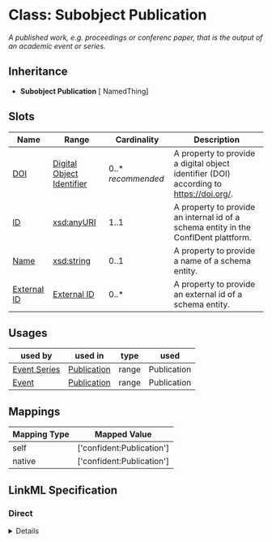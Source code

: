 # Class: Subobject Publication
_A published work, e.g. proceedings or conferenc paper, that is the output of an academic event or series._







## Inheritance
* **Subobject Publication** [ NamedThing]



## Slots

| Name | Range | Cardinality | Description  | 
| ---  | --- | --- | --- | 
| [DOI](has_doi.md) | [Digital Object Identifier](DigitalObjectId.md) | 0..* _recommended_ | A property to provide a digital object identifier (DOI) according to https://doi.org/.  | 
| [ID](id.md) | [xsd:anyURI](http://www.w3.org/2001/XMLSchema#anyURI) | 1..1 | A property to provide an internal id of a schema entity in the ConfIDent plattform.  | 
| [Name](name.md) | [xsd:string](http://www.w3.org/2001/XMLSchema#string) | 0..1 | A property to provide a name of a schema entity.  | 
| [External ID](external_id.md) | [External ID](ExternalIdentifier.md) | 0..* | A property to provide an external id of a schema entity.  | 


## Usages


| used by | used in | type | used |
| ---  | --- | --- | --- |
| [Event Series](EventSeries.md) | [Publication](has_publication.md) | range | Publication |
| [Event](Event.md) | [Publication](has_publication.md) | range | Publication |












## Mappings

| Mapping Type | Mapped Value |
| ---  | ---  |
| self | ['confident:Publication'] |
| native | ['confident:Publication'] |


## LinkML Specification

<!-- TODO: investigate https://stackoverflow.com/questions/37606292/how-to-create-tabbed-code-blocks-in-mkdocs-or-sphinx -->

### Direct

<details>
```yaml
name: Publication
description: A published work, e.g. proceedings or conferenc paper, that is the output
  of an academic event or series.
title: Subobject Publication
from_schema: https://raw.githubusercontent.com/TIBHannover/ConfIDent_schema/main/src/linkml/ConfIDent_schema.yaml
mixins:
- NamedThing
slots:
- has_doi

```
</details>

### Induced

<details>
```yaml
name: Publication
description: A published work, e.g. proceedings or conferenc paper, that is the output
  of an academic event or series.
title: Subobject Publication
from_schema: https://raw.githubusercontent.com/TIBHannover/ConfIDent_schema/main/src/linkml/ConfIDent_schema.yaml
mixins:
- NamedThing
attributes:
  has_doi:
    name: has_doi
    description: A property to provide a digital object identifier (DOI) according
      to https://doi.org/.
    title: DOI
    from_schema: https://raw.githubusercontent.com/TIBHannover/ConfIDent_schema/main/src/linkml/ConfIDent_schema.yaml
    exact_mappings:
    - datacite:doi
    is_a: external_id
    slot_uri: IAO:0000235
    multivalued: true
    alias: has_doi
    owner: Publication
    range: DigitalObjectId
    recommended: true
    inlined: true
    inlined_as_list: true
  id:
    name: id
    description: A property to provide an internal id of a schema entity in the ConfIDent
      plattform.
    title: ID
    from_schema: https://raw.githubusercontent.com/TIBHannover/ConfIDent_schema/main/src/linkml/ConfIDent_schema.yaml
    identifier: true
    alias: id
    owner: Publication
    range: uriorcurie
    required: true
  name:
    name: name
    description: A property to provide a name of a schema entity.
    title: Name
    from_schema: https://raw.githubusercontent.com/TIBHannover/ConfIDent_schema/main/src/linkml/ConfIDent_schema.yaml
    slot_uri: sdo:name
    alias: name
    owner: Publication
    range: string
  external_id:
    name: external_id
    description: A property to provide an external id of a schema entity.
    title: External ID
    from_schema: https://raw.githubusercontent.com/TIBHannover/ConfIDent_schema/main/src/linkml/ConfIDent_schema.yaml
    slot_uri: IAO:0000235
    multivalued: true
    alias: external_id
    owner: Publication
    range: ExternalIdentifier
    inlined: true
    inlined_as_list: true

```
</details>